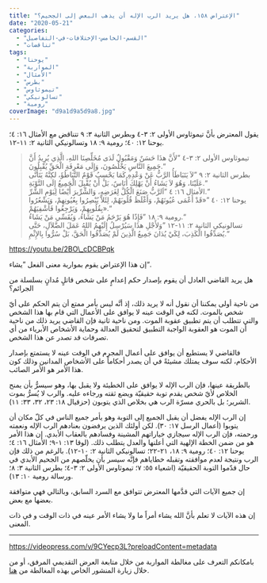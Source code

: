 ```yaml
---
title: "الإعتراض ١٥٨، هل يريد الرب الإله أن يذهب البعض إلى الجحيم؟"
date: "2020-05-21"
categories: 
  - "القسم-الخامس-الإختلافات-في-التفاصيل"
  - "تناقضات"
tags: 
  - "يوحنا"
  - "المواربة"
  - "الأمثال"
  - "بطرس"
  - "تيموثاوس"
  - "تسالونيكي"
  - "رومية"
coverImage: "d9a1d9a5d9a8.jpg"
---
```


يقول المعترض بأنَّ تيموثاوس الأولى ٢: ٣-٤ وبطرس الثانية ٣: ٩ تتناقض مع الأمثال ١٦: ٤؛ يوحنا ١٢: ٤٠؛ رومية ٩: ١٨ وتسالونيكي الثانية ٢: ١١-١٢.

> تيموثاوس الأولى ٢: ٣-٤ ”لأَنَّ هذَا حَسَنٌ وَمَقْبُولٌ لَدَى مُخَلِّصِنَا اللهِ، الَّذِي يُرِيدُ أَنَّ جَمِيعَ النَّاسِ يَخْلُصُونَ، وَإِلَى مَعْرِفَةِ الْحَقِّ يُقْبِلُونَ.“  
> بطرس الثانية ٢: ٩ ”لاَ يَتَبَاطَأُ الرَّبُّ عَنْ وَعْدِهِ كَمَا يَحْسِبُ قَوْمٌ التَّبَاطُؤَ، لكِنَّهُ يَتَأَنَّى عَلَيْنَا، وَهُوَ لاَ يَشَاءُ أَنْ يَهْلِكَ أُنَاسٌ، بَلْ أَنْ يُقْبِلَ الْجَمِيعُ إِلَى التَّوْبَةِ.“  
> الأمثال ١٦: ٤ ”اَلرَّبُّ صَنَعَ الْكُلَّ لِغَرَضِهِ، وَالشِّرِّيرَ أَيْضًا لِيَوْمِ الشَّرِّ.“  
> يوحنا ١٢: ٤٠ ”«قَدْ أَعْمَى عُيُونَهُمْ، وَأَغْلَظَ قُلُوبَهُمْ، لِئَلاَّ يُبْصِرُوا بِعُيُونِهِمْ، وَيَشْعُرُوا بِقُلُوبِهِمْ، وَيَرْجِعُوا فَأَشْفِيَهُمْ».“  
> رومية ٩: ١٨ ”فَإِذًا هُوَ يَرْحَمُ مَنْ يَشَاءُ، وَيُقَسِّي مَنْ يَشَاءُ.“  
> تسالونيكي الثانية ٢: ١١-١٢ ”وَلأَجْلِ هذَا سَيُرْسِلُ إِلَيْهِمُ اللهُ عَمَلَ الضَّلاَلِ، حَتَّى يُصَدِّقُوا الْكَذِبَ، لِكَيْ يُدَانَ جَمِيعُ الَّذِينَ لَمْ يُصَدِّقُوا الْحَقَّ، بَلْ سُرُّوا بِالإِثْمِ.“

https://youtu.be/2BO\_cDCBPqk

إن هذا الإعتراض يقوم بمواربة معنى الفعل ”يشاء“. 

هل يريد القاضي العادل أن يقوم بإصدار حكم إعدامٍ على شخص قاتلٍ مُدانٍ بسلسلة من الجرائم؟ 

من ناحية أولى يمكننا أن نقول أنه لا يريد ذلك، إذ أنَّه ليس بأمر ممتع أن يتم الحكم على أيّ شخص بالموت. لكنه في الوقت عينه لا يوافق على الأعمال التي قام بها هذا الشخص والتي تتطلب أن يتم تطبيق عقوبة الموت. ومن ناحية ثانية فإن القاضي يريد ذلك من ناحية أن الموت هو العقوبة الواجبة التطبيق لتحقيق العدالة وحماية الأشخاص الأبرياء من أي تصرفات قد تصدر عن هذا الشخص.

فالقاضي لا يستطيع أن يوافق على أعمال المجرم في الوقت عينه لا يستمتع بإصدار الأحكام، لكنه سوف يمتلك مشيئةً في أن يصدر أحكاماً على الأشخاص المدانين وذلك كون هذا الأمر هو الأمر الصائب. 

بالطريقة عينها، فإن الرب الإله لا يوافق على الخطيئة ولا يقبل بها، وهو سيسرُّ بأن يمنح الخلاص لأيّ شخص يقدم توبة حقيقيّة ويضع ثقته ورجاءه عليه. والرب لا يُسرُّ بموت الشرير؛ بل بالحري مسرّة الرب هي بخلاص الذي يتوبون (حزقيال ١٨: ٢٣، ٣٢، ٣٣: ١١).

إن الرب الإله يفضل أن يقبل الجميع إلى التوبة وهو يأمر جميع الناس في كلّ مكان أن يتوبوا (أعمال الرسل ١٧: ٣٠). لكن أولئك الذين يرفضون بعنادهم الرب الإله ونعمته ورحمته، فإن الرب الإله سيجازي خياراتهم المشينة وفسادهم بالعقاب الأبدي. إن هذا الأمر هو من ضمن الخطة الإلهية التي أعلنها والعدل يتطلب ذلك. (لوقا ١٣: ١-٩؛ الأمثال ١٦: ٤؛ يوحنا ١٢: ٤٠؛ رومية ٩: ١٨، ٢١-٢٢؛ تسالونيكي الثانية ٢: ١٠-١٢). بالرغم من ذلك فإن الرب ونتيجة لعدم موافقته وتقبله خطاياهم فإنَّه سيسر بأن يخلّصهم من الجحيم الأبدي في حال قدّموا التوبة الحقيقيّة (اشعياء ٥٥: ٧؛ تيموثاوس الأولى ٢: ٣-٤؛ بطرس الثانية ٣: ٨؛ ورسالة رومية ١٠: ١٣).

إن جميع الآيات التي قدَّمها المعترض تتوافق مع السرد السابق، وبالتالي فهي متوافقة بعضها مع بعض.

إن هذه الآيات لا تعلم بأنَّ الله يشاء أمراً ما ولا يشاء الأمر عينه في ذات الوقت و في ذات المعنى.

* * *

https://videopress.com/v/9CYecp3L?preloadContent=metadata

بامكانكم التعرف على مغالطة المواربة من خلال متابعة العرض التقديمي المرفق، أو من خلال زيارة المنشور الخاص بهذه المغالطة من [هنا](https://reasonofhope.com/2019/05/30/equivocation/).
